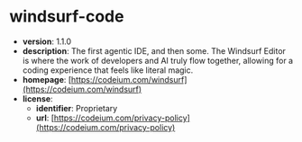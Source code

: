 # windsurf-code

- **version**: 1.1.0
- **description**: The first agentic IDE, and then some. The Windsurf Editor is where the work of developers and AI truly flow together, allowing for a coding experience that feels like literal magic.
- **homepage**: [https://codeium.com/windsurf](https://codeium.com/windsurf)
- **license**:
  - **identifier**: Proprietary
  - **url**: [https://codeium.com/privacy-policy](https://codeium.com/privacy-policy)

